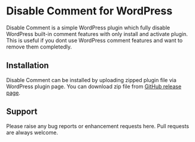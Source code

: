 # Disable Comment for WordPress

Disable Comment is a simple WordPress plugin which fully disable WordPress built-in comment features with only install and activate plugin. This is useful if you dont use WordPress comment features and want to remove them completedly.

## Installation

Disable Comment can be installed by uploading zipped plugin file via WordPress plugin page. You can download zip file from [GitHub release page](https://github.com/guruguruman/wordpress-disable-comment/releases).

## Support

Please raise any bug reports or enhancement requests here. Pull requests are always welcome.
